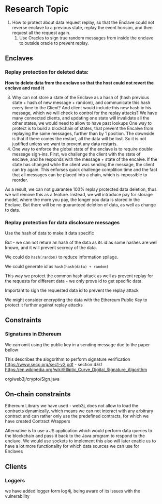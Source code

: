 # Research Topic 

1. How to protect about data request replay, so that the Enclave could not reverse enclave to a previous state, replay the event horison, and then request all the request again.
   1. Use Oracles to sign true random messages from inside the enclave to outside oracle to prevent replay.

## Enclaves

### Replay protection for deleted data:

**How to delete data from the enclave so that the host could not revert the enclave and read it**


3. Why can not store a state of the Enclave as a hash of (hash previous state + hash of new message + random), and communicate this hash every time to the Client? And client would include this new hash in his message, 
   which we will check to control for the replay attacks?
   We have many connected clients, and updating one state will invalidate all the other states, we would need to allow to have past lookups
   One way to protect is to build a blockchain of states, that prevent the Encalve from replaying the same messages, further than by 1 position. The downside is that if there comes the restart, all the data will be lost.
   So it is not justified unless we want to prevent any data restarts.
4. One way to enforce the global state of the enclave is to require double message sign-ins. First, we challenge the client with the state of enclave, and he responds with the message + state of the encalve. If the state has changed while the client was sending the message, the client can try again.
    This enforses quick challenge complition time and the fact that all messages can be placed into a chain, which is impossible to reorder.

As a result, we can not guarantee 100% replay protected data deletion, thus we will remove this as a feature. Instead, we will introduce pay for storage model, where the more you pay, the longer you data is stored in the Enclave.
But there will be no guaranteed deletion of data, as well as change to data.

### Replay protection for data disclosure messages

Use the hash of data to make it data specific

But - we can not return an hash of the data as its id as some hashes are well known, and it will prevent secrecy of the data.

We could do `hash(random)` to reduce information spilage. 

We could generate id as `hash(hash(data) + random)`

This way we protect the common hash attack as well as prevent replay for the requests for different data - we only prove id to get specific data.

Important to sign the requested data id to prevent the replay attack

We might consider encrypting the data with the Ethereum Public Key to protect it further against replay attacks

## Constraints

### Signatures in Ethereum

We can omit using the public key in a sending message due to the paper bellow

This describes the alogorithm to perform signature verification
https://www.secg.org/sec1-v2.pdf - section 4.6.1
https://en.wikipedia.org/wiki/Elliptic_Curve_Digital_Signature_Algorithm

org/web3j/crypto/Sign.java

## On-chain constraints

Ethereum Library we have used - web3j, does not allow to load the contracts dynamically, which means we can not interact with any arbitrary contract and can rather only use the predefined contracts, for which we have created Contract Wrappers

Alternative is to use a JS application which would perform data queries to the blockchain and pass it back to the Java program to respond to the enclave. We would use sockets to implement this also will later enable us to have a lot more functionality for which data sources we can use for Enclaves 

## Clients

### Loggers

we have added logger form log4j, being aware of its issues with the vulnerability

##